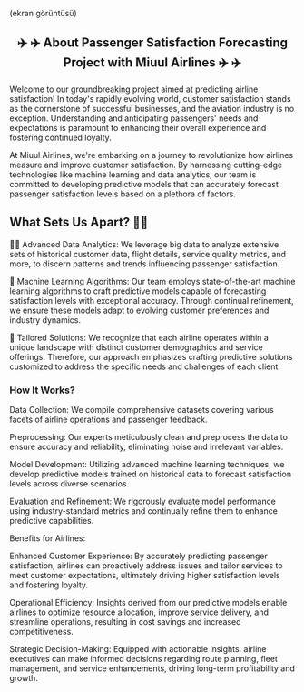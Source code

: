 (ekran görüntüsü)


<h2 align="center">✈️ ✈️  About Passenger Satisfaction Forecasting Project with Miuul Airlines  ✈️ ✈️</h2>

<p <a> Welcome to our groundbreaking project aimed at predicting airline satisfaction! In today's rapidly evolving world, customer satisfaction stands as the cornerstone of successful businesses, and the aviation industry is no exception. Understanding and anticipating passengers' needs and expectations is paramount to enhancing their overall experience and fostering continued loyalty. 

At Miuul Airlines, we're embarking on a journey to revolutionize how airlines measure and improve customer satisfaction. By harnessing cutting-edge technologies like machine learning and data analytics, our team is committed to developing predictive models that can accurately forecast passenger satisfaction levels based on a plethora of factors.</a>

<h2> What Sets Us Apart? 👯‍♂️ </h2>

<p <a> 🕵️‍♂️ Advanced Data Analytics: We leverage big data to analyze extensive sets of historical customer data, flight details, service quality metrics, and more, to discern patterns and trends influencing passenger satisfaction.

🦾 Machine Learning Algorithms: Our team employs state-of-the-art machine learning algorithms to craft predictive models capable of forecasting satisfaction levels with exceptional accuracy. Through continual refinement, we ensure these models adapt to evolving customer preferences and industry dynamics.

🤌 Tailored Solutions: We recognize that each airline operates within a unique landscape with distinct customer demographics and service offerings. Therefore, our approach emphasizes crafting predictive solutions customized to address the specific needs and challenges of each client.</a>

<h3> How It Works? </h3>

<p <a> Data Collection: We compile comprehensive datasets covering various facets of airline operations and passenger feedback.</a>

Preprocessing: Our experts meticulously clean and preprocess the data to ensure accuracy and reliability, eliminating noise and irrelevant variables.

Model Development: Utilizing advanced machine learning techniques, we develop predictive models trained on historical data to forecast satisfaction levels across diverse scenarios.

Evaluation and Refinement: We rigorously evaluate model performance using industry-standard metrics and continually refine them to enhance predictive capabilities.</a>

Benefits for Airlines:

Enhanced Customer Experience: By accurately predicting passenger satisfaction, airlines can proactively address issues and tailor services to meet customer expectations, ultimately driving higher satisfaction levels and fostering loyalty.

Operational Efficiency: Insights derived from our predictive models enable airlines to optimize resource allocation, improve service delivery, and streamline operations, resulting in cost savings and increased competitiveness.

Strategic Decision-Making: Equipped with actionable insights, airline executives can make informed decisions regarding route planning, fleet management, and service enhancements, driving long-term profitability and growth.






